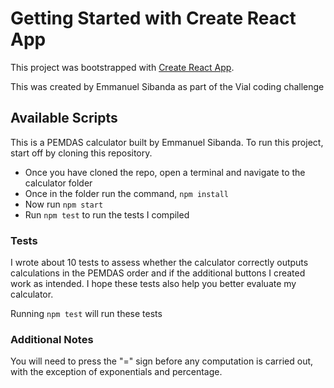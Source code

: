 # Getting Started with Create React App

This project was bootstrapped with [Create React App](https://github.com/facebook/create-react-app).

This was created by Emmanuel Sibanda as part of the Vial coding challenge

## Available Scripts

This is a PEMDAS calculator built by Emmanuel Sibanda. To run this project, start off by cloning this repository.

- Once you have cloned the repo, open a terminal and navigate to the calculator folder
- Once in the folder run the command, `npm install`
- Now run `npm start`
- Run `npm test` to run the tests I compiled

### Tests

I wrote about 10 tests to assess whether the calculator correctly outputs calculations in the PEMDAS order and if the additional buttons I created work as intended. I hope these tests also help you better evaluate my calculator. 

Running `npm test` will run these tests

### Additional Notes
You will need to press the "=" sign before any computation is carried out, with the exception of exponentials and percentage.


